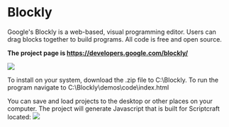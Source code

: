 # Blockly

Google's Blockly is a web-based, visual programming editor.  Users can drag
blocks together to build programs.  All code is free and open source.

**The project page is https://developers.google.com/blockly/**

![](https://developers.google.com/blockly/images/sample.png)

To install on your system, download the .zip file to C:\Blockly.
To run the program navigate to C:\Blockly\demos\code\index.html 

You can save and load projects to the desktop or other places on your computer.
The project will generate Javascript that is built for Scriptcraft located: ![](https://github.com/walterhiggins/ScriptCraft)

